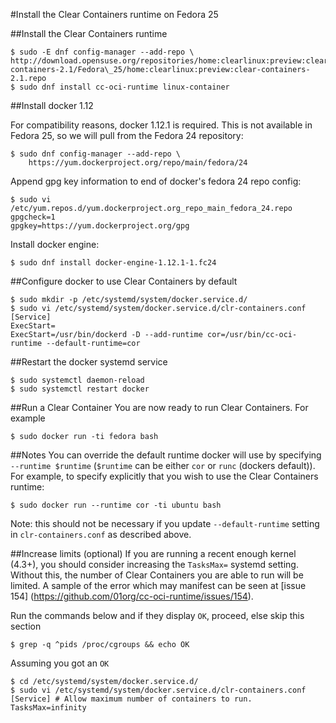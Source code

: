 #Install the Clear Containers runtime on Fedora 25

##Install the Clear Containers runtime
```
$ sudo -E dnf config-manager --add-repo \
http://download.opensuse.org/repositories/home:clearlinux:preview:clear-containers-2.1/Fedora\_25/home:clearlinux:preview:clear-containers-2.1.repo
$ sudo dnf install cc-oci-runtime linux-container
```

##Install docker 1.12

For compatibility reasons, docker 1.12.1 is required. This is not available
in Fedora 25, so we will pull from the Fedora 24 repository:

```
$ sudo dnf config-manager --add-repo \
	https://yum.dockerproject.org/repo/main/fedora/24
```
Append gpg key information to end of docker's fedora 24 repo config:
```
$ sudo vi /etc/yum.repos.d/yum.dockerproject.org_repo_main_fedora_24.repo
gpgcheck=1
gpgkey=https://yum.dockerproject.org/gpg
```
Install docker engine:
```
$ sudo dnf install docker-engine-1.12.1-1.fc24
```

##Configure docker to use Clear Containers by default
```
$ sudo mkdir -p /etc/systemd/system/docker.service.d/
$ sudo vi /etc/systemd/system/docker.service.d/clr-containers.conf
[Service]
ExecStart=
ExecStart=/usr/bin/dockerd -D --add-runtime cor=/usr/bin/cc-oci-runtime --default-runtime=cor
```
##Restart the docker systemd service
```
$ sudo systemctl daemon-reload
$ sudo systemctl restart docker
```

##Run a Clear Container
You are now ready to run Clear Containers. For example
```
$ sudo docker run -ti fedora bash
```
##Notes
You can override the default runtime docker will use by specifying
`--runtime $runtime` (`$runtime` can be either `cor` or `runc` (dockers
default)). For example, to specify explicitly that you wish to use the
Clear Containers runtime:
```
$ sudo docker run --runtime cor -ti ubuntu bash
```
Note: this should not be necessary if you update `--default-runtime` setting in `clr-containers.conf` as described above.

##Increase limits (optional)
If you are running a recent enough kernel (4.3+), you should consider
increasing the `TasksMax=` systemd setting. Without this, the number of
Clear Containers you are able to run will be limited.  A sample of the error which may manifest can be seen at [issue 154] (https://github.com/01org/cc-oci-runtime/issues/154).


Run the commands below and if they display `OK`, proceed, else skip this
section
```
$ grep -q ^pids /proc/cgroups && echo OK
```
Assuming you got an `OK`
```
$ cd /etc/systemd/system/docker.service.d/
$ sudo vi /etc/systemd/system/docker.service.d/clr-containers.conf
[Service] # Allow maximum number of containers to run.
TasksMax=infinity
```
